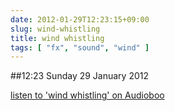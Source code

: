 ```yaml
---
date: 2012-01-29T12:23:15+09:00
slug: wind-whistling
title: wind whistling
tags: [ "fx", "sound", "wind" ]
---
```


##12:23 Sunday 29 January 2012

[listen to 'wind whistling' on Audioboo](https://audioboo.fm/boos/643868-wind-whistling)




